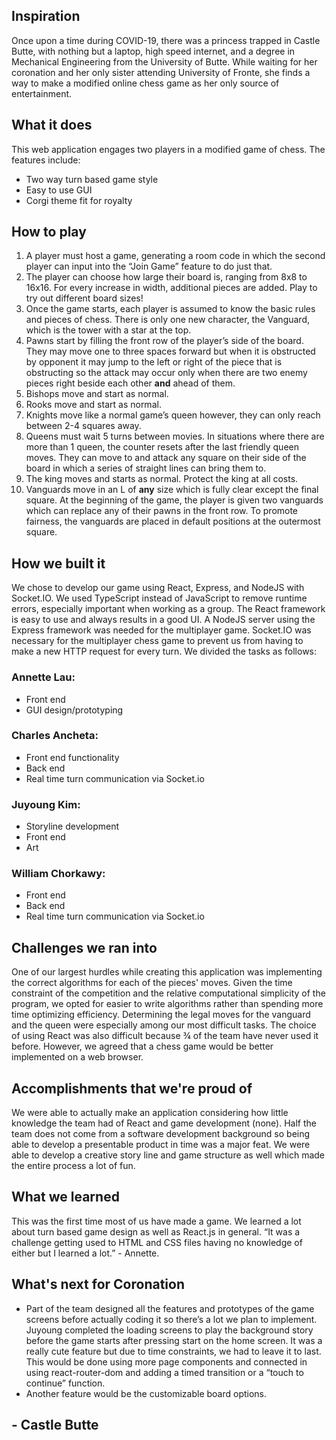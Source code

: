 ## Inspiration

Once upon a time during COVID-19, there was a princess trapped in Castle Butte, with nothing but a laptop, high speed internet, and a degree in Mechanical Engineering from the University of Butte. While waiting for her coronation and her only sister attending University of Fronte, she finds a way to make a modified online chess game as her only source of entertainment.

## What it does

This web application engages two players in a modified game of chess. The features include:

- Two way turn based game style
- Easy to use GUI
- Corgi theme fit for royalty

## How to play

1. A player must host a game, generating a room code in which the second player can input into the “Join Game” feature to do just that.
2. The player can choose how large their board is, ranging from 8x8 to 16x16. For every increase in width, additional pieces are added. Play to try out different board sizes!
3. Once the game starts, each player is assumed to know the basic rules and pieces of chess. There is only one new character, the Vanguard, which is the tower with a star at the top.
4. Pawns start by filling the front row of the player’s side of the board. They may move one to three spaces forward but when it is obstructed by opponent it may jump to the left or right of the piece that is obstructing so the attack may occur only when there are two enemy pieces right beside each other **and** ahead of them.
5. Bishops move and start as normal.
6. Rooks move and start as normal.
7. Knights move like a normal game’s queen however, they can only reach between 2-4 squares away.
8. Queens must wait 5 turns between movies. In situations where there are more than 1 queen, the counter resets after the last friendly queen moves. They can move to and attack any square on their side of the board in which a series of straight lines can bring them to.
9. The king moves and starts as normal. Protect the king at all costs.
10. Vanguards move in an L of **any** size which is fully clear except the final square. At the beginning of the game, the player is given two vanguards which can replace any of their pawns in the front row. To promote fairness, the vanguards are placed in default positions at the outermost square.

## How we built it

We chose to develop our game using React, Express, and NodeJS with Socket.IO. We used TypeScript instead of JavaScript to remove runtime errors, especially important when working as a group. The React framework is easy to use and always results in a good UI. A NodeJS server using the Express framework was needed for the multiplayer game. Socket.IO was necessary for the multiplayer chess game to prevent us from having to make a new HTTP request for every turn.
We divided the tasks as follows:

### Annette Lau:

- Front end
- GUI design/prototyping

### Charles Ancheta:

- Front end functionality
- Back end
- Real time turn communication via Socket.io

### Juyoung Kim:

- Storyline development
- Front end
- Art

### William Chorkawy:

- Front end
- Back end
- Real time turn communication via Socket.io

## Challenges we ran into

One of our largest hurdles while creating this application was implementing the correct algorithms for each of the pieces' moves. Given the time constraint of the competition and the relative computational simplicity of the program, we opted for easier to write algorithms rather than spending more time optimizing efficiency. Determining the legal moves for the vanguard and the queen were especially among our most difficult tasks. The choice of using React was also difficult because ¾ of the team have never used it before. However, we agreed that a chess game would be better implemented on a web browser.

## Accomplishments that we're proud of

We were able to actually make an application considering how little knowledge the team had of React and game development (none). Half the team does not come from a software development background so being able to develop a presentable product in time was a major feat. We were able to develop a creative story line and game structure as well which made the entire process a lot of fun.

## What we learned

This was the first time most of us have made a game. We learned a lot about turn based game design as well as React.js in general. “It was a challenge getting used to HTML and CSS files having no knowledge of either but I learned a lot.” - Annette.

## What's next for Coronation

- Part of the team designed all the features and prototypes of the game screens before actually coding it so there’s a lot we plan to implement. Juyoung completed the loading screens to play the background story before the game starts after pressing start on the home screen. It was a really cute feature but due to time constraints, we had to leave it to last. This would be done using more page components and connected in using react-router-dom and adding a timed transition or a “touch to continue” function.
- Another feature would be the customizable board options.

## - Castle Butte
